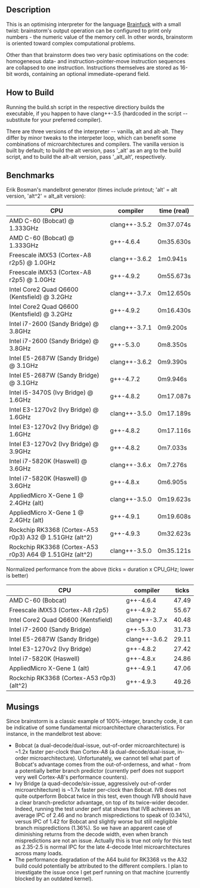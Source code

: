 Description
-----------

This is an optimising interpreter for the language [Brainfuck](http://en.wikipedia.org/wiki/Brainfuck) with a small twist: brainstorm's output operation can be configured to print only numbers - the numeric value of the memory cell. In other words, brainstorm is oriented toward complex computational problems.

Other than that brainstorm does two very basic optimisations on the code: homogeneous data- and instruction-pointer-move instruction sequences are collapsed to one instruction. Instructions themselves are stored as 16-bit words, containing an optional immediate-operand field.

How to Build
------------

Running the build.sh script in the respective directiory builds the executable, if you happen to have clang++-3.5 (hardcoded in the script -- substitute for your preferred compiler).

There are three versions of the interpreter -- vanilla, alt and alt-alt. They differ by minor tweaks to the interpeter loop, which can benefit some combinations of microarchitectures and compilers. The vanilla version is built by default; to build the alt version, pass '\_alt' as an arg to the build script, and to build the alt-alt version, pass '\_alt\_alt', respectively.

Benchmarks
----------

Erik Bosman's mandelbrot generator (times include printout; 'alt' = alt version, 'alt^2' = alt\_alt version):

| CPU                                                     | compiler      | time (real) |
| ---------------------------------------------------     | ------------- | ----------- |
| AMD C-60 (Bobcat) @ 1.333GHz                            | clang++-3.5.2 | 0m37.074s   |
| AMD C-60 (Bobcat) @ 1.333GHz                            | g++-4.6.4     | 0m35.630s   |
| Freescale iMX53 (Cortex-A8 r2p5) @ 1.0GHz               | clang++-3.6.2 | 1m0.941s    |
| Freescale iMX53 (Cortex-A8 r2p5) @ 1.0GHz               | g++-4.9.2     | 0m55.673s   |
| Intel Core2 Quad Q6600 (Kentsfield) @ 3.2GHz            | clang++-3.7.x | 0m12.650s   |
| Intel Core2 Quad Q6600 (Kentsfield) @ 3.2GHz            | g++-4.9.2     | 0m16.430s   |
| Intel i7-2600 (Sandy Bridge) @ 3.8GHz                   | clang++-3.7.1 | 0m9.200s    |
| Intel i7-2600 (Sandy Bridge) @ 3.8GHz                   | g++-5.3.0     | 0m8.350s    |
| Intel E5-2687W (Sandy Bridge) @ 3.1GHz                  | clang++-3.6.2 | 0m9.390s    |
| Intel E5-2687W (Sandy Bridge) @ 3.1GHz                  | g++-4.7.2     | 0m9.946s    |
| Intel i5-3470S (Ivy Bridge) @ 1.6GHz                    | g++-4.8.2     | 0m17.087s   |
| Intel E3-1270v2 (Ivy Bridge) @ 1.6GHz                   | clang++-3.5.0 | 0m17.189s   |
| Intel E3-1270v2 (Ivy Bridge) @ 1.6GHz                   | g++-4.8.2     | 0m17.116s   |
| Intel E3-1270v2 (Ivy Bridge) @ 3.9GHz                   | g++-4.8.2     | 0m7.033s    |
| Intel i7-5820K (Haswell) @ 3.6GHz                       | clang++-3.6.x | 0m7.276s    |
| Intel i7-5820K (Haswell) @ 3.6GHz                       | g++-4.8.x     | 0m6.905s    |
| AppliedMicro X-Gene 1 @ 2.4GHz (alt)                    | clang++-3.5.0 | 0m19.623s   |
| AppliedMicro X-Gene 1 @ 2.4GHz (alt)                    | g++-4.9.1     | 0m19.608s   |
| Rockchip RK3368 (Cortex-A53 r0p3) A32 @ 1.51GHz (alt^2) | g++-4.9.3     | 0m32.623s   |
| Rockchip RK3368 (Cortex-A53 r0p3) A64 @ 1.51GHz (alt^2) | clang++-3.5.0 | 0m35.121s   |

Normalized performance from the above (ticks = duration x CPU\_GHz; lower is better)

| CPU                                                 | compiler      | ticks       |
|---------------------------------------------------- | ------------- | ----------- |
| AMD C-60 (Bobcat)                                   | g++-4.6.4     | 47.49       |
| Freescale iMX53 (Cortex-A8 r2p5)                    | g++-4.9.2     | 55.67       |
| Intel Core2 Quad Q6600 (Kentsfield)                 | clang++-3.7.x | 40.48       |
| Intel i7-2600 (Sandy Bridge)                        | g++-5.3.0     | 31.73       |
| Intel E5-2687W (Sandy Bridge)                       | clang++-3.6.2 | 29.11       |
| Intel E3-1270v2 (Ivy Bridge)                        | g++-4.8.2     | 27.42       |
| Intel i7-5820K (Haswell)                            | g++-4.8.x     | 24.86       |
| AppliedMicro X-Gene 1 (alt)                         | g++-4.9.1     | 47.06       |
| Rockchip RK3368 (Cortex-A53 r0p3) (alt^2)           | g++-4.9.3     | 49.26       |

Musings
-------

Since brainstorm is a classic example of 100%-integer, branchy code, it can be indicative of some fundamental microarchitecture characteristics. For instance, in the mandelbrot test above:

* Bobcat (a dual-decode/dual-issue, out-of-order microarchitecture) is ~1.2x faster per-clock than Cortex-A8 (a dual-decode/dual-issue, in-order microarchitecture). Unfortunately, we cannot tell what part of Bobcat's advantage comes from the out-of-orderness, and what - from a potentially better branch predictor (currently perf does not support very well Cortex-A8's performance counters).
* Ivy Bridge (a quad-decode/six-issue, aggressively out-of-order microarchitecture) is ~1.7x faster per-clock than Bobcat. IVB does not quite outperform Bobcat twice in this test, even though IVB should have a clear branch-predictor advantage, on top of its twice-wider decoder. Indeed, running the test under perf stat shows that IVB achieves an average IPC of 2.46 and no branch mispredictions to speak of (0.34%), versus IPC of 1.42 for Bobcat and slightly worse but still negligible branch mispredictions (1.36%). So we have an apparent case of diminishing returns from the decode width, even when branch mispredictions are not an issue. Actually this is true not only for this test as 2.35-2.5 is normal IPC for the late 4-decode Intel microarchitectures across many loads.
* The performance degradation of the A64 build for RK3368 vs the A32 build could potentially be attributed to the different compilers. I plan to investigate the issue once I get perf running on that machine (currently blocked by an outdated kernel).
